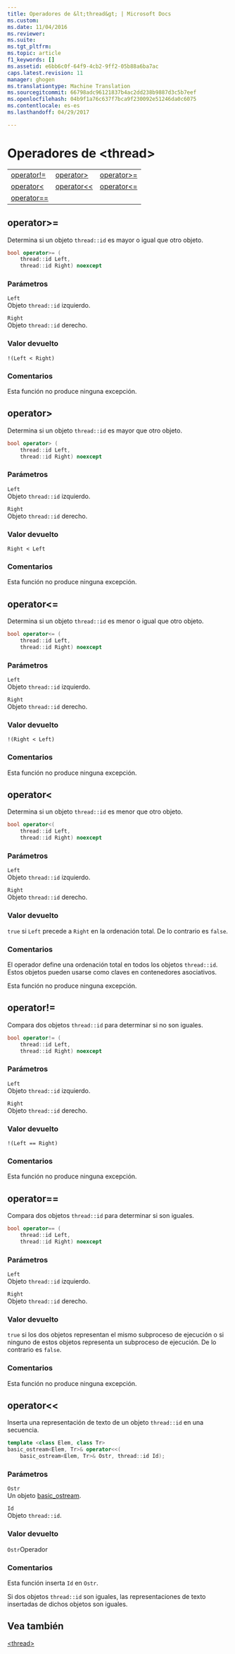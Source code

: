 ```yaml
---
title: Operadores de &lt;thread&gt; | Microsoft Docs
ms.custom: 
ms.date: 11/04/2016
ms.reviewer: 
ms.suite: 
ms.tgt_pltfrm: 
ms.topic: article
f1_keywords: []
ms.assetid: e6bb6c0f-64f9-4cb2-9ff2-05b88a6ba7ac
caps.latest.revision: 11
manager: ghogen
ms.translationtype: Machine Translation
ms.sourcegitcommit: 66798adc96121837b4ac2dd238b9887d3c5b7eef
ms.openlocfilehash: 04b9f1a76c637f7bca9f230092e51246da0c6075
ms.contentlocale: es-es
ms.lasthandoff: 04/29/2017

---
```

# <a name="ltthreadgt-operators"></a>Operadores de &lt;thread&gt;
||||  
|-|-|-|  
|[operator!=](#op_neq)|[operator&gt;](#op_gt)|[operator&gt;=](#op_gt_eq)|  
|[operator&lt;](#op_lt)|[operator&lt;&lt;](#op_lt_lt)|[operator&lt;=](#op_lt_eq)|  
|[operator==](#op_eq_eq)|  
  
##  <a name="op_gt_eq"></a>  operator&gt;=  
 Determina si un objeto `thread::id` es mayor o igual que otro objeto.  
  
```cpp  
bool operator>= (
    thread::id Left,
    thread::id Right) noexcept
```  
  
### <a name="parameters"></a>Parámetros  
 `Left`  
 Objeto `thread::id` izquierdo.  
  
 `Right`  
 Objeto `thread::id` derecho.  
  
### <a name="return-value"></a>Valor devuelto  
 `!(Left < Right)`  
  
### <a name="remarks"></a>Comentarios  
 Esta función no produce ninguna excepción.  
  
##  <a name="op_gt"></a>  operator&gt;  
 Determina si un objeto `thread::id` es mayor que otro objeto.  
  
```cpp  
bool operator> (
    thread::id Left,
    thread::id Right) noexcept
```  
  
### <a name="parameters"></a>Parámetros  
 `Left`  
 Objeto `thread::id` izquierdo.  
  
 `Right`  
 Objeto `thread::id` derecho.  
  
### <a name="return-value"></a>Valor devuelto  
 `Right < Left`  
  
### <a name="remarks"></a>Comentarios  
 Esta función no produce ninguna excepción.  
  
##  <a name="op_lt_eq"></a>  operator&lt;=  
 Determina si un objeto `thread::id` es menor o igual que otro objeto.  
  
```cpp  
bool operator<= (
    thread::id Left,
    thread::id Right) noexcept
```  
  
### <a name="parameters"></a>Parámetros  
 `Left`  
 Objeto `thread::id` izquierdo.  
  
 `Right`  
 Objeto `thread::id` derecho.  
  
### <a name="return-value"></a>Valor devuelto  
 `!(Right < Left)`  
  
### <a name="remarks"></a>Comentarios  
 Esta función no produce ninguna excepción.  
  
##  <a name="op_lt"></a>  operator&lt;  
 Determina si un objeto `thread::id` es menor que otro objeto.  
  
```cpp  
bool operator<(
    thread::id Left,
    thread::id Right) noexcept
```  
  
### <a name="parameters"></a>Parámetros  
 `Left`  
 Objeto `thread::id` izquierdo.  
  
 `Right`  
 Objeto `thread::id` derecho.  
  
### <a name="return-value"></a>Valor devuelto  
 `true` si `Left` precede a `Right` en la ordenación total. De lo contrario es `false`.  
  
### <a name="remarks"></a>Comentarios  
 El operador define una ordenación total en todos los objetos `thread::id`. Estos objetos pueden usarse como claves en contenedores asociativos.  
  
 Esta función no produce ninguna excepción.  
  
##  <a name="op_neq"></a>  operator!=  
 Compara dos objetos `thread::id` para determinar si no son iguales.  
  
```cpp  
bool operator!= (
    thread::id Left,
    thread::id Right) noexcept
```  
  
### <a name="parameters"></a>Parámetros  
 `Left`  
 Objeto `thread::id` izquierdo.  
  
 `Right`  
 Objeto `thread::id` derecho.  
  
### <a name="return-value"></a>Valor devuelto  
 `!(Left == Right)`  
  
### <a name="remarks"></a>Comentarios  
 Esta función no produce ninguna excepción.  
  
##  <a name="op_eq_eq"></a>  operator==  
 Compara dos objetos `thread::id` para determinar si son iguales.  
  
```cpp  
bool operator== (
    thread::id Left,
    thread::id Right) noexcept
```  
  
### <a name="parameters"></a>Parámetros  
 `Left`  
 Objeto `thread::id` izquierdo.  
  
 `Right`  
 Objeto `thread::id` derecho.  
  
### <a name="return-value"></a>Valor devuelto  
 `true` si los dos objetos representan el mismo subproceso de ejecución o si ninguno de estos objetos representa un subproceso de ejecución. De lo contrario es `false`.  
  
### <a name="remarks"></a>Comentarios  
 Esta función no produce ninguna excepción.  
  
##  <a name="op_lt_lt"></a>  operator&lt;&lt;  
 Inserta una representación de texto de un objeto `thread::id` en una secuencia.  
  
```cpp  
template <class Elem, class Tr>
basic_ostream<Elem, Tr>& operator<<(
    basic_ostream<Elem, Tr>& Ostr, thread::id Id);
```  
  
### <a name="parameters"></a>Parámetros  
 `Ostr`  
 Un objeto [basic_ostream](../standard-library/basic-ostream-class.md).  
  
 `Id`  
 Objeto `thread::id`.  
  
### <a name="return-value"></a>Valor devuelto  
 `Ostr`Operador  
  
### <a name="remarks"></a>Comentarios  
 Esta función inserta `Id` en `Ostr`.  
  
 Si dos objetos `thread::id` son iguales, las representaciones de texto insertadas de dichos objetos son iguales.  
  
## <a name="see-also"></a>Vea también  
 [\<thread>](../standard-library/thread.md)




